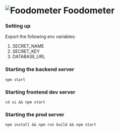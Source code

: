 # ![Foodometer](https://img.icons8.com/doodle/30/000000/french-fries.png) Foodometer 

### Setting up
Export the following env variables:
1. SECRET_NAME
2. SECRET_KEY
3. DATABASE_URL

### Starting the backend server
`npm start`

### Starting frontend dev server
`cd ui && npm start`

### Starting the prod server
`npm install && npm run build && npm start`
